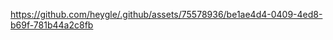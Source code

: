 <!-- ![logotext](https://github.com/heygle/.github/assets/75578936/0a4a8f5d-8a8b-4b60-b2f7-e3b8597b4190)-->



https://github.com/heygle/.github/assets/75578936/be1ae4d4-0409-4ed8-b69f-781b44a2c8fb


